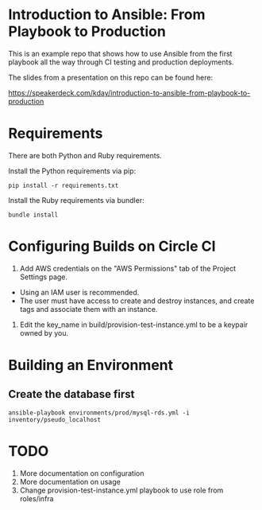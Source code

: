 # Introduction to Ansible: From Playbook to Production
This is an example repo that shows how to use Ansible from the first playbook all the way through CI testing and production deployments.

The slides from a presentation on this repo can be found here:

https://speakerdeck.com/kday/introduction-to-ansible-from-playbook-to-production

# Requirements

There are both Python and Ruby requirements.

Install the Python requirements via pip:

`pip install -r requirements.txt`

Install the Ruby requirements via bundler:

`bundle install`


# Configuring Builds on Circle CI

1. Add AWS credentials on the "AWS Permissions" tab of the Project Settings page.
  * Using an IAM user is recommended.
  * The user must have access to create and destroy instances, and create tags and associate them with an instance.
1. Edit the key_name in build/provision-test-instance.yml to be a keypair owned by you.

# Building an Environment

## Create the database first
`ansible-playbook environments/prod/mysql-rds.yml -i inventory/pseudo_localhost`


# TODO
1. More documentation on configuration
1. More documentation on usage
1. Change provision-test-instance.yml playbook to use role from roles/infra
